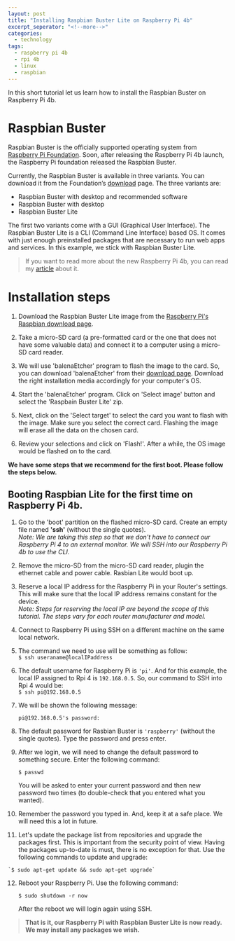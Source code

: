 ```yaml
---
layout: post
title: "Installing Raspbian Buster Lite on Raspberry Pi 4b"
excerpt_seperator: "<!--more-->"
categories:
  - technology
tags:
  - raspberry pi 4b
  - rpi 4b
  - linux
  - raspbian
---
```

In this short tutorial let us learn how to install the Raspbian Buster on Raspberry Pi 4b.
<!--more-->

# Raspbian Buster
Raspbian Buster is the officially supported operating system from [Raspberry Pi Foundation](https://www.raspberrypi.org/). Soon, after releasing the Raspberry Pi 4b launch, the Raspberry Pi foundation released the Raspbian Buster. 

Currently, the Raspbian Buster is available in three variants. You can download it from the Foundation’s [download](https://www.raspberrypi.org/downloads/raspbian/) page. The three variants are:

- Raspbian Buster with desktop and recommended software
- Raspbian Buster with desktop
- Raspbian Buster Lite

The first two variants come with a GUI (Graphical User Interface). The Raspbian Buster Lite is a CLI (Command Line Interface) based OS. It comes with just enough preinstalled packages that are necessary to run web apps and services. In this example, we stick with Raspbian Buster Lite.

> If you want to read more about the new Raspberry Pi 4b, you can read my [article](https://bhooraj.com/technology/raspberry-pi-4b/) about it. 

# Installation steps
1.  Download the Raspbian Buster Lite image from the [Raspberry Pi's Raspbian download page](https://www.raspberrypi.org/downloads/raspbian/).

2. Take a micro-SD card (a pre-formatted card or the one that does not have some valuable data) and connect it to a computer using a micro-SD card reader. 

3. We will use 'balenaEtcher' program to flash the image to the card. So, you can download  'balenaEtcher' from their [download page](https://www.balena.io/etcher/). Download the right installation media accordingly for your computer's OS.

4. Start the 'balenaEtcher' program. Click on 'Select image' button and select the 'Raspbain Buster Lite' zip.

5. Next, click on the 'Select target' to select the card you want to flash with the image. Make sure you select the correct card. Flashing the image will erase all the data on the chosen card.

6. Review your selections and click on 'Flash!'. After a while, the OS image would be flashed on to the card. 

**We have some steps that we recommend for the first boot. Please follow the steps below.**

## Booting Raspbian Lite for the first time on Raspberry Pi 4b.
1. Go to the 'boot' partition on the flashed micro-SD card. Create an empty file named **'ssh'** (without the single quotes).<br> 
*Note: We are taking this step so that we don't have to connect our Raspberry Pi 4 to an external monitor. We will SSH into our Raspberry Pi 4b to use the CLI.*

2. Remove the micro-SD from the micro-SD card reader, plugin the ethernet cable and power cable. Rasbian Lite would boot up.

3. Reserve a local IP address for the Raspberry Pi in your Router's settings. This will make sure that the local IP address remains constant for the device.<br>
*Note: Steps for reserving the local IP are beyond the scope of this tutorial. The steps vary for each router manufacturer and model.*

4. Connect to Raspberry Pi using SSH on a different machine on the same local network.

5. The command we need to use will be something as follow:<br>
`$ ssh useraname@localIPaddress`
  
6. The default username for Raspberry Pi is `'pi'`. And for this example, the local IP assigned to Rpi 4 is `192.168.0.5`.
  So, our command to SSH into Rpi 4 would be:<br>
  `$ ssh pi@192.168.0.5`
  
7. We will be shown the following message:

      `pi@192.168.0.5's password:`
      
8. The default password for Rasbian Buster is `'raspberry'` (without the single quotes). Type the password and press enter.

9. After we login, we will need to change the default password to something secure. Enter the following command:

      `$ passwd`
      
      You will be asked to enter your current password and then new password two times (to double-check that you entered what you wanted).
   
10. Remember the password you typed in. And, keep it at a safe place. We will need this a lot in future.

11.  Let's update the package list from repositories and upgrade the packages first. This is important from the security point of view. Having the packages up-to-date is must, there is no exception for that.
Use the following commands to update and upgrade:

    `$ sudo apt-get update && sudo apt-get upgrade`
	
12. Reboot your Raspberry Pi. Use the following command:
    
    `$ sudo shutdown -r now`
  
    After the reboot we will login again using SSH.
    
> **That is it, our Raspberry Pi with Raspbian Buster Lite is now ready. We may install any packages we wish.**



